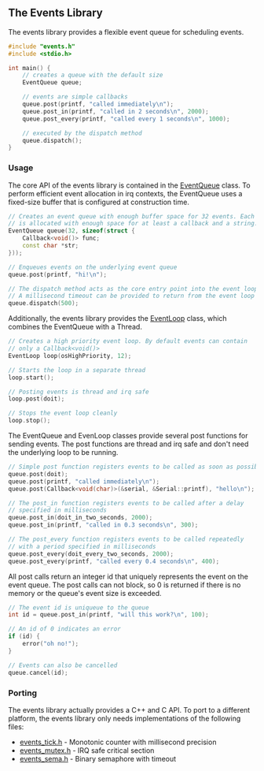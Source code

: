 ## The Events Library ##

The events library provides a flexible event queue for scheduling events.

``` cpp
#include "events.h"
#include <stdio.h>

int main() {
    // creates a queue with the default size
    EventQueue queue;

    // events are simple callbacks
    queue.post(printf, "called immediately\n");
    queue.post_in(printf, "called in 2 seconds\n", 2000);
    queue.post_every(printf, "called every 1 seconds\n", 1000);

    // executed by the dispatch method
    queue.dispatch();
}
```


### Usage ###

The core API of the events library is contained in the
[EventQueue](EventQueue.h) class. To perform efficient event allocation
in irq contexts, the EventQueue uses a fixed-size buffer that is configured
at construction time.

``` cpp
// Creates an event queue with enough buffer space for 32 events. Each event
// is allocated with enough space for at least a callback and a string.
EventQueue queue(32, sizeof(struct {
    Callback<void()> func;
    const char *str;
}));

// Enqueues events on the underlying event queue
queue.post(printf, "hi!\n");

// The dispatch method acts as the core entry point into the event loop
// A millisecond timeout can be provided to return from the event loop
queue.dispatch(500);
```

Additionally, the events library provides the [EventLoop](EventLoop.h) class,
which combines the EventQueue with a Thread.

``` cpp
// Creates a high priority event loop. By default events can contain
// only a Callback<void()>
EventLoop loop(osHighPriority, 12);

// Starts the loop in a separate thread
loop.start();

// Posting events is thread and irq safe
loop.post(doit);

// Stops the event loop cleanly
loop.stop();
```

The EventQueue and EvenLoop classes provide several post functions for
sending events. The post functions are thread and irq safe and don't need
the underlying loop to be running.

``` cpp
// Simple post function registers events to be called as soon as possible
queue.post(doit);
queue.post(printf, "called immediately\n");
queue.post(Callback<void(char)>(&serial, &Serial::printf), "hello\n");

// The post_in function registers events to be called after a delay
// specified in milliseconds
queue.post_in(doit_in_two_seconds, 2000);
queue.post_in(printf, "called in 0.3 seconds\n", 300);

// The post_every function registers events to be called repeatedly
// with a period specified in milliseconds
queue.post_every(doit_every_two_seconds, 2000);
queue.post_every(printf, "called every 0.4 seconds\n", 400);
```

All post calls return an integer id that uniquely represents the event
on the event queue. The post calls can not block, so 0 is returned if
there is no memory or the queue's event size is exceeded.

``` cpp
// The event id is uniqueue to the queue
int id = queue.post_in(printf, "will this work?\n", 100);

// An id of 0 indicates an error
if (id) {
    error("oh no!");
}

// Events can also be cancelled
queue.cancel(id);
```


### Porting ###

The events library actually provides a C++ and C API. To port to a different
platform, the events library only needs implementations of the following
files:

- [events_tick.h](events-c/events_tick.h) - Monotonic counter with millisecond precision
- [events_mutex.h](events-c/events_mutex.h) - IRQ safe critical section
- [events_sema.h](events-c/events_sema.h) - Binary semaphore with timeout

